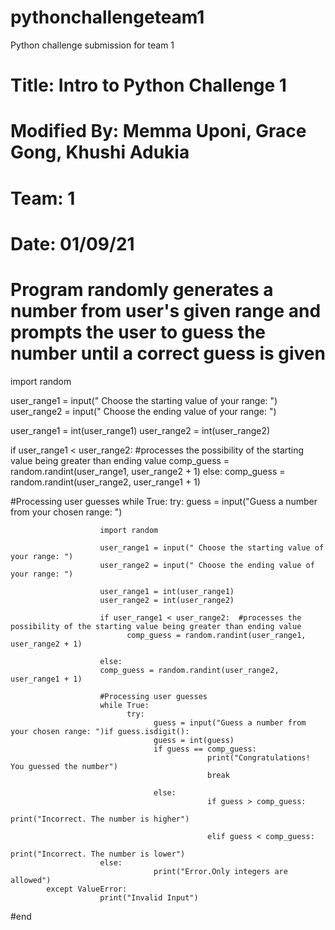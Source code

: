 # pythonchallengeteam1
Python challenge submission for team 1

# Title: Intro to Python Challenge 1
# Modified By: Memma Uponi, Grace Gong, Khushi Adukia 
# Team: 1
# Date: 01/09/21

# Program randomly generates a number from user's given range and prompts the user to guess the number until a correct guess is given

import random

user_range1 = input(" Choose the starting value of your range: ") 
user_range2 = input(" Choose the ending value of your range: ")

user_range1 = int(user_range1)
user_range2 = int(user_range2)

if user_range1 < user_range2:  #processes the possibility of the starting value being greater than ending value
            comp_guess = random.randint(user_range1, user_range2 + 1) 
else:
            comp_guess = random.randint(user_range2, user_range1 + 1)


#Processing user guesses
while True:
            try:
                        guess = input("Guess a number from your chosen range: ")
                        
                        import random
                        
                        user_range1 = input(" Choose the starting value of your range: ") 
                        user_range2 = input(" Choose the ending value of your range: ") 
                        
                        user_range1 = int(user_range1) 
                        user_range2 = int(user_range2) 
                        
                        if user_range1 < user_range2:  #processes the possibility of the starting value being greater than ending value 
                              comp_guess = random.randint(user_range1, user_range2 + 1) 
                              
                        else: 
                        comp_guess = random.randint(user_range2, user_range1 + 1)  
                        
                        #Processing user guesses 
                        while True: 
                              try: 
                                    guess = input("Guess a number from your chosen range: ")if guess.isdigit():
                                    guess = int(guess)
                                    if guess == comp_guess:
                                                print("Congratulations! You guessed the number")
                                                break
                                    
                                    else: 
                                                if guess > comp_guess:
                                                            print("Incorrect. The number is higher")
                                                
                                                elif guess < comp_guess:
                                                            print("Incorrect. The number is lower")
                        else:
                                    print("Error.Only integers are allowed")
            except ValueError:
                        print("Invalid Input")
#end
